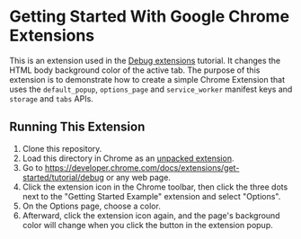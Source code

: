 # Getting Started With Google Chrome Extensions

This is an extension used in the [Debug extensions][1] tutorial. It changes the HTML body background color of the active tab.
The purpose of this extension is to demonstrate how to create a simple Chrome Extension that uses the `default_popup`, `options_page` and `service_worker` manifest keys and `storage` and `tabs` APIs.

 ## Running This Extension

1. Clone this repository.
2. Load this directory in Chrome as an [unpacked extension][2].
3. Go to https://developer.chrome.com/docs/extensions/get-started/tutorial/debug or any web page.
4. Click the extension icon in the Chrome toolbar, then click the three dots next to the "Getting Started Example" extension and select "Options".
5. On the Options page, choose a color.
6. Afterward, click the extension icon again, and the page's background color will change when you click the button in the extension popup.
 
[1]: https://developer.chrome.com/docs/extensions/get-started/tutorial/debug
[2]: https://developer.chrome.com/docs/extensions/mv3/getstarted/development-basics/#load-unpacked
